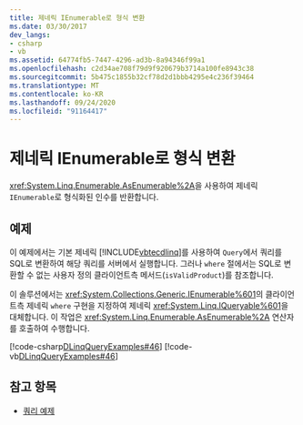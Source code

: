 ```yaml
---
title: 제네릭 IEnumerable로 형식 변환
ms.date: 03/30/2017
dev_langs:
- csharp
- vb
ms.assetid: 64774fb5-7447-4296-ad3b-8a94346f99a1
ms.openlocfilehash: c2d34ae708f79d9f920679b3714a100fe8943c38
ms.sourcegitcommit: 5b475c1855b32cf78d2d1bbb4295e4c236f39464
ms.translationtype: MT
ms.contentlocale: ko-KR
ms.lasthandoff: 09/24/2020
ms.locfileid: "91164417"
---
```

# <a name="convert-a-type-to-a-generic-ienumerable"></a>제네릭 IEnumerable로 형식 변환

<xref:System.Linq.Enumerable.AsEnumerable%2A>을 사용하여 제네릭 `IEnumerable`로 형식화된 인수를 반환합니다.  
  
## <a name="example"></a>예제  

 이 예제에서는 기본 제네릭 [!INCLUDE[vbtecdlinq](../../../../../../includes/vbtecdlinq-md.md)]를 사용하여 `Query`에서 쿼리를 SQL로 변환하여 해당 쿼리를 서버에서 실행합니다. 그러나 `where` 절에서는 SQL로 변환할 수 없는 사용자 정의 클라이언트측 메서드(`isValidProduct`)를 참조합니다.  
  
 이 솔루션에서는 <xref:System.Collections.Generic.IEnumerable%601>의 클라이언트측 제네릭 `where` 구현을 지정하여 제네릭 <xref:System.Linq.IQueryable%601>을 대체합니다. 이 작업은 <xref:System.Linq.Enumerable.AsEnumerable%2A> 연산자를 호출하여 수행합니다.  
  
 [!code-csharp[DLinqQueryExamples#46](../../../../../../samples/snippets/csharp/VS_Snippets_Data/DLinqQueryExamples/cs/Program.cs#46)]
 [!code-vb[DLinqQueryExamples#46](../../../../../../samples/snippets/visualbasic/VS_Snippets_Data/DLinqQueryExamples/vb/Module1.vb#46)]  
  
## <a name="see-also"></a>참고 항목

- [쿼리 예제](query-examples.md)
